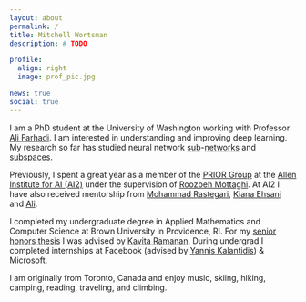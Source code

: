```yaml
---
layout: about
permalink: /
title: Mitchell Wortsman
description: # TODO

profile:
  align: right
  image: prof_pic.jpg

news: true
social: true
---
```


I am a PhD student at the University of Washington working with Professor
[Ali Farhadi](https://homes.cs.washington.edu/~ali/).
I am interested in understanding and improving deep learning. My research so
far has studied neural network [sub](https://arxiv.org/abs/1911.13299)-[networks](https://arxiv.org/abs/2006.14769) and [subspaces](https://arxiv.org/abs/2102.10472).

Previously, I spent a great year as a member of the
[PRIOR Group](https://prior.allenai.org/) at the
[Allen Institute for AI (AI2)](https://allenai.org/)
under the supervision of [Roozbeh Mottaghi](https://cs.stanford.edu/~roozbeh/).
At AI2 I have also received mentorship from
[Mohammad Rastegari](https://allenai.org/team/mohammadr/),
[Kiana Ehsani](https://homes.cs.washington.edu/~kianae/) and
[Ali](https://homes.cs.washington.edu/~ali/).

I completed my undergraduate degree in Applied Mathematics and Computer Science
at Brown University in Providence, RI. For my [senior
honors thesis](/publications/#undergraduate-thesis) I was advised by [Kavita Ramanan](https://www.brown.edu/academics/applied-mathematics/kavita-ramanan).
During undergrad I completed internships at Facebook
(advised by [Yannis Kalantidis](http://www.skamalas.com/)) & Microsoft.

I am originally from Toronto, Canada and enjoy music,
skiing, hiking, camping, reading, traveling, and climbing.
